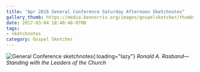 ```yaml
---
title: "Apr 2016 General Conference Saturday Afternoon Sketchnotes"
gallery_thumb: https://media.bennorris.org/images/gospelsketcher/thumbs/apr-16-2-rasband.jpg
date: 2017-03-04 18:40:48-0700
tags:
- sketchnotes
category: Gospel Sketcher
---
```


![General Conference sketchnotes](https://media.bennorris.org/images/gospelsketcher/general-conference/apr-2016/apr-16-2-rasband.jpg){:loading="lazy"}
_Ronald A. Rasband—Standing with the Leaders of the Church_
